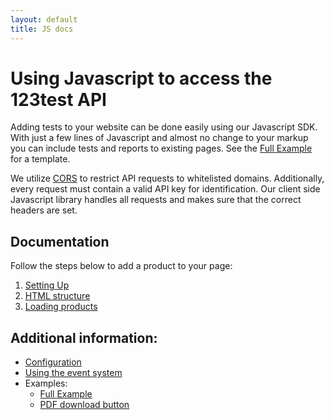 ```yaml
---
layout: default
title: JS docs
---
```


# Using Javascript to access the 123test API

Adding tests to your website can be done easily using our Javascript SDK. With just a few lines of Javascript and almost no change to your markup you can include tests and reports to existing pages. See the [Full Example](examples/full-example) for a template.

We utilize [CORS](https://developer.mozilla.org/en-US/docs/Web/HTTP/Access_control_CORS) to restrict API requests to whitelisted domains. Additionally, every request must contain a valid API key for identification. Our client side Javascript library handles all requests and makes sure that the correct headers are set.

## Documentation

Follow the steps below to add a product to your page:

1. [Setting Up](setting-up)
2. [HTML structure](html-structure)
3. [Loading products](loading-products)

## Additional information:

* [Configuration](configuration)
* [Using the event system](events)
* Examples:
  * [Full Example](examples/full-example)
  * [PDF download button](examples/pdf-button)

